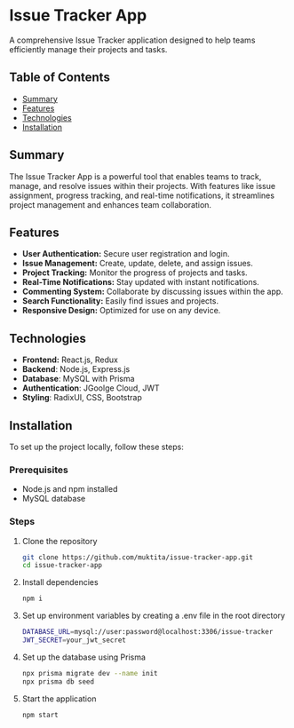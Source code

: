# Issue Tracker App

A comprehensive Issue Tracker application designed to help teams efficiently manage their projects and tasks.

## Table of Contents

- [Summary](#summary)
- [Features](#features)
- [Technologies](#technologies)
- [Installation](#installation)

## Summary

The Issue Tracker App is a powerful tool that enables teams to track, manage, and resolve issues within their projects. With features like issue assignment, progress tracking, and real-time notifications, it streamlines project management and enhances team collaboration.

## Features

- **User Authentication:** Secure user registration and login.
- **Issue Management:** Create, update, delete, and assign issues.
- **Project Tracking:** Monitor the progress of projects and tasks.
- **Real-Time Notifications:** Stay updated with instant notifications.
- **Commenting System:** Collaborate by discussing issues within the app.
- **Search Functionality:** Easily find issues and projects.
- **Responsive Design:** Optimized for use on any device.

## Technologies
- **Frontend:** React.js, Redux
- **Backend**: Node.js, Express.js
- **Database**: MySQL with Prisma
- **Authentication**: JGoolge Cloud, JWT
- **Styling**: RadixUI, CSS, Bootstrap


## Installation

To set up the project locally, follow these steps:

### Prerequisites

- Node.js and npm installed
- MySQL database

### Steps

1. Clone the repository
   ```sh
   git clone https://github.com/muktita/issue-tracker-app.git
   cd issue-tracker-app
2. Install dependencies
   ```sh
   npm i
3. Set up environment variables by creating a .env file in the root directory
   ```sh
   DATABASE_URL=mysql://user:password@localhost:3306/issue-tracker
   JWT_SECRET=your_jwt_secret
4. Set up the database using Prisma
   ```sh
   npx prisma migrate dev --name init
   npx prisma db seed
5. Start the application
   ```sh
   npm start

   
